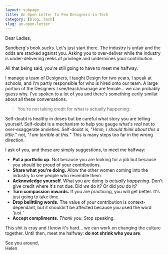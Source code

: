 ```yaml
---
layout: subpage
title: An Open Letter to Fem-Designers-in-Tech
category: [blog, tech]
slug: an-open-letter
---
```

Dear Ladies,

Sandberg's book sucks. Let's just start there. The industry is unfair and the odds are stacked against you. Asking you to over-deliver while the industry is under-delivering reeks of privilege and undermines your contribution. 

All that being said, you're still going to have to meet me halfway.

I manage a team of Designers, I taught Design for two years, I speak at schools, and I'm partly responsible for who is hired onto our team. A large portion of the Designers I see/teach/manage are female... we can probably guess why. I've spoken to a lot of you and there's something eerily similar about all these conversations.

<blockquote class="large">
    <p>You're not taking credit for what is actually happening.</p>
</blockquote>

Self-doubt is healthy in doses but be careful what story you are telling yourself. Self-doubt is a mechanism to help you gauge what's _real_ not to over-exaggerate anxieties. Self-doubt is, "_Hmm, I should think about this a little._" not, "_I am terrible at this._" This is many steps too far in the wrong direction.

I ask of you, and these are simply suggestions, to meet me halfway:

- **Put a portfolio up.** Not because you are looking for a job but because you should be proud of your contributions.
- **Share what you're doing.** Allow the other women coming into the industry to see people who resemble them. 
- **Acknowledge yourself.** What you are doing is _actually happening_. Don't give credit where it's not due. Did _we_ do it? Or did _you_ do it?
- **Turn compassion inwards.** If you are practicing, you will get better. It's just going to take time.
- **Drop belittling words.** The value of your contribution is context-dependant, but it shouldn't be affected because _you_ used the word '_just._'
- **Accept compliments.** _Thank you._ Stop speaking.

This shit is cray and I know it's hard... we can work on changing the culture together. Until then, meet me halfway: **do not shrink who you are**.

See you around,  
Helen

